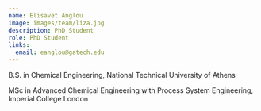 ```yaml
---
name: Elisavet Anglou
image: images/team/liza.jpg
description: PhD Student
role: PhD Student
links:
  email: eanglou@gatech.edu
---
```


B.S. in Chemical Engineering, National Technical University of Athens

MSc in Advanced Chemical Engineering with Process System Engineering, Imperial College London
